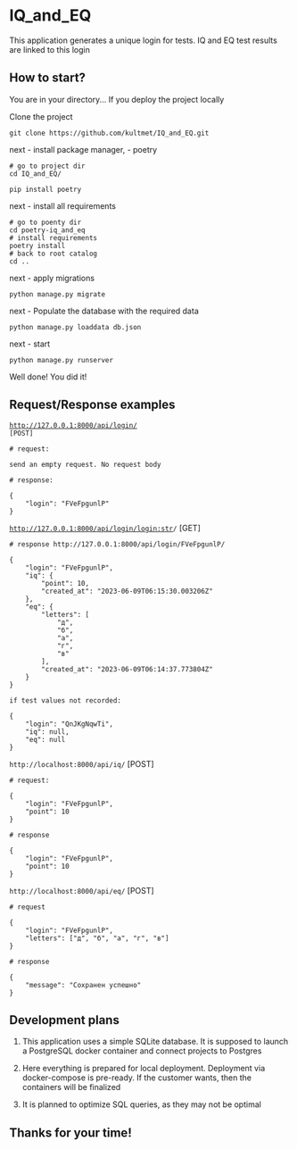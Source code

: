 # IQ_and_EQ

This application generates a unique login for tests. IQ and EQ test results are linked to this login

## How to start?

You are in your directory... If you deploy the project locally

Clone the project

```
git clone https://github.com/kultmet/IQ_and_EQ.git
```


next - install package manager, - poetry

```
# go to project dir
cd IQ_and_EQ/

pip install poetry
```


next - install all requirements

```
# go to poenty dir
cd poetry-iq_and_eq
# install requirements
poetry install
# back to root catalog
cd ..
```


next - apply migrations

```
python manage.py migrate
```


next - Populate the database with the required data

```
python manage.py loaddata db.json
```


next - start

```
python manage.py runserver
```

Well done! You did it!

## Request/Response examples



<code>http://127.0.0.1:8000/api/login/ [POST]</code>

```
# request:

send an empty request. No request body
```

```
# response:

{
    "login": "FVeFpgunlP"
}
```



<code>http://127.0.0.1:8000/api/login/<login:str>/</code> [GET]

```
# response http://127.0.0.1:8000/api/login/FVeFpgunlP/

{
    "login": "FVeFpgunlP",
    "iq": {
        "point": 10,
        "created_at": "2023-06-09T06:15:30.003206Z"
    },
    "eq": {
        "letters": [
            "д",
            "б",
            "а",
            "г",
            "в"
        ],
        "created_at": "2023-06-09T06:14:37.773804Z"
    }
}

if test values not recorded:

{
    "login": "QnJKgNqwTi",
    "iq": null,
    "eq": null
}
```



<code>http://localhost:8000/api/iq/</code> [POST]

```
# request:

{
    "login": "FVeFpgunlP",
    "point": 10
}
```

```
# response

{
    "login": "FVeFpgunlP",
    "point": 10
}
```



<code>http://localhost:8000/api/eq/</code>  [POST]

```
# request 

{
    "login": "FVeFpgunlP",
    "letters": ["д", "б", "а", "г", "в"]
}
```

```
# response

{
    "message": "Сохранен успешно"
}
```

## Development plans

1) This application uses a simple SQLite database. It is supposed to launch a PostgreSQL docker container and connect projects to Postgres

2) Here everything is prepared for local deployment. Deployment via docker-compose is pre-ready. If the customer wants, then the containers will be finalized

3) It is planned to optimize SQL queries, as they may not be optimal

## Thanks for your time!
